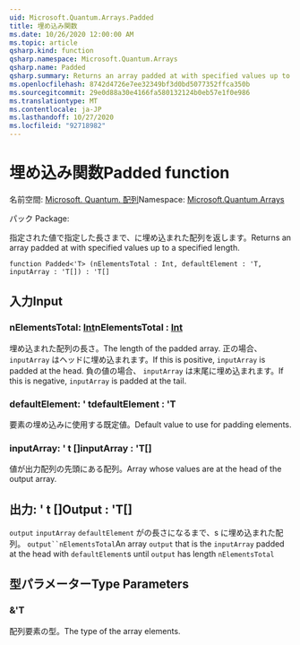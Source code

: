 ```yaml
---
uid: Microsoft.Quantum.Arrays.Padded
title: 埋め込み関数
ms.date: 10/26/2020 12:00:00 AM
ms.topic: article
qsharp.kind: function
qsharp.namespace: Microsoft.Quantum.Arrays
qsharp.name: Padded
qsharp.summary: Returns an array padded at with specified values up to a specified length.
ms.openlocfilehash: 8742d4726e7ee32349bf3d0bd5077352ffca350b
ms.sourcegitcommit: 29e0d88a30e4166fa580132124b0eb57e1f0e986
ms.translationtype: MT
ms.contentlocale: ja-JP
ms.lasthandoff: 10/27/2020
ms.locfileid: "92718982"
---
```

# <a name="padded-function"></a><span data-ttu-id="58b88-102">埋め込み関数</span><span class="sxs-lookup"><span data-stu-id="58b88-102">Padded function</span></span>

<span data-ttu-id="58b88-103">名前空間: [Microsoft. Quantum. 配列](xref:Microsoft.Quantum.Arrays)</span><span class="sxs-lookup"><span data-stu-id="58b88-103">Namespace: [Microsoft.Quantum.Arrays](xref:Microsoft.Quantum.Arrays)</span></span>

<span data-ttu-id="58b88-104">パック [](https://nuget.org/packages/)</span><span class="sxs-lookup"><span data-stu-id="58b88-104">Package: [](https://nuget.org/packages/)</span></span>


<span data-ttu-id="58b88-105">指定された値で指定した長さまで、に埋め込まれた配列を返します。</span><span class="sxs-lookup"><span data-stu-id="58b88-105">Returns an array padded at with specified values up to a specified length.</span></span>

```qsharp
function Padded<'T> (nElementsTotal : Int, defaultElement : 'T, inputArray : 'T[]) : 'T[]
```


## <a name="input"></a><span data-ttu-id="58b88-106">入力</span><span class="sxs-lookup"><span data-stu-id="58b88-106">Input</span></span>

### <a name="nelementstotal--int"></a><span data-ttu-id="58b88-107">nElementsTotal: [Int](xref:microsoft.quantum.lang-ref.int)</span><span class="sxs-lookup"><span data-stu-id="58b88-107">nElementsTotal : [Int](xref:microsoft.quantum.lang-ref.int)</span></span>

<span data-ttu-id="58b88-108">埋め込まれた配列の長さ。</span><span class="sxs-lookup"><span data-stu-id="58b88-108">The length of the padded array.</span></span> <span data-ttu-id="58b88-109">正の場合、 `inputArray` はヘッドに埋め込まれます。</span><span class="sxs-lookup"><span data-stu-id="58b88-109">If this is positive, `inputArray` is padded at the head.</span></span> <span data-ttu-id="58b88-110">負の値の場合、 `inputArray` は末尾に埋め込まれます。</span><span class="sxs-lookup"><span data-stu-id="58b88-110">If this is negative, `inputArray` is padded at the tail.</span></span>


### <a name="defaultelement--t"></a><span data-ttu-id="58b88-111">defaultElement: ' t</span><span class="sxs-lookup"><span data-stu-id="58b88-111">defaultElement : 'T</span></span>

<span data-ttu-id="58b88-112">要素の埋め込みに使用する既定値。</span><span class="sxs-lookup"><span data-stu-id="58b88-112">Default value to use for padding elements.</span></span>


### <a name="inputarray--t"></a><span data-ttu-id="58b88-113">inputArray: ' t []</span><span class="sxs-lookup"><span data-stu-id="58b88-113">inputArray : 'T[]</span></span>

<span data-ttu-id="58b88-114">値が出力配列の先頭にある配列。</span><span class="sxs-lookup"><span data-stu-id="58b88-114">Array whose values are at the head of the output array.</span></span>



## <a name="output--t"></a><span data-ttu-id="58b88-115">出力: ' t []</span><span class="sxs-lookup"><span data-stu-id="58b88-115">Output : 'T[]</span></span>

<span data-ttu-id="58b88-116">`output` `inputArray` `defaultElement` がの長さになるまで、s に埋め込まれた配列。 `output``nElementsTotal`</span><span class="sxs-lookup"><span data-stu-id="58b88-116">An array `output` that is the `inputArray` padded at the head with `defaultElement`s until `output` has length `nElementsTotal`</span></span>

## <a name="type-parameters"></a><span data-ttu-id="58b88-117">型パラメーター</span><span class="sxs-lookup"><span data-stu-id="58b88-117">Type Parameters</span></span>

### <a name="t"></a><span data-ttu-id="58b88-118">&</span><span class="sxs-lookup"><span data-stu-id="58b88-118">'T</span></span>

<span data-ttu-id="58b88-119">配列要素の型。</span><span class="sxs-lookup"><span data-stu-id="58b88-119">The type of the array elements.</span></span>